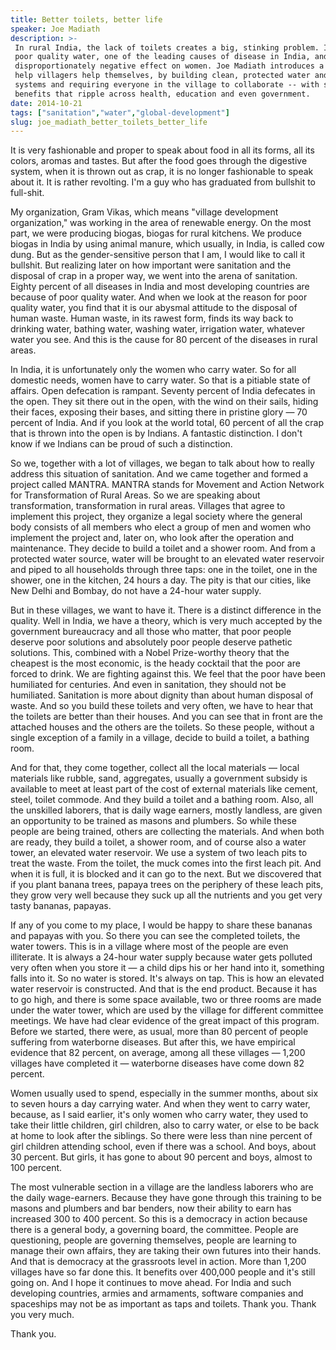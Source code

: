 ```yaml
---
title: Better toilets, better life
speaker: Joe Madiath
description: >-
 In rural India, the lack of toilets creates a big, stinking problem. It leads to
 poor quality water, one of the leading causes of disease in India, and has a
 disproportionately negative effect on women. Joe Madiath introduces a program to
 help villagers help themselves, by building clean, protected water and sanitation
 systems and requiring everyone in the village to collaborate -- with significant
 benefits that ripple across health, education and even government.
date: 2014-10-21
tags: ["sanitation","water","global-development"]
slug: joe_madiath_better_toilets_better_life
---
```


It is very fashionable and proper to speak about food in all its forms, all its colors, 
aromas and tastes. But after the food goes through the digestive system, when it is
thrown out as crap, it is no longer fashionable to speak about it. It is rather
revolting. I'm a guy who has graduated from bullshit to full-shit. 

My organization, Gram Vikas, which means "village development organization," was working
in the area of renewable energy. On the most part, we were producing biogas, biogas for
rural kitchens. We produce biogas in India by using animal manure, which usually, in
India, is called cow dung. But as the gender-sensitive person that I am, I would like to
call it bullshit. But realizing later on how important were sanitation and the disposal of
crap in a proper way, we went into the arena of sanitation. Eighty percent of all diseases
 in India and most developing countries are because of poor quality water. And when we
look at the reason for poor quality water, you find that it is our abysmal attitude to
the disposal of human waste. Human waste, in its rawest form, finds its way back to
drinking water, bathing water, washing water, irrigation water, whatever water you see.
And this is the cause for 80 percent of the diseases in rural areas.

In India, it is unfortunately only the women who carry water. So for all domestic needs,
women have to carry water. So that is a pitiable state of affairs. Open defecation is
rampant. Seventy percent of India defecates in the open. They sit there out in the open,
with the wind on their sails, hiding their faces, exposing their bases, and sitting there
in pristine glory — 70 percent of India. And if you look at the world total, 60 percent of
all the crap that is thrown into the open is by Indians. A fantastic distinction. I don't
know if we Indians can be proud of such a distinction. 

So we, together with a lot of villages, we began to talk about how to really address this
situation of sanitation. And we came together and formed a project called MANTRA. MANTRA
stands for Movement and Action Network for Transformation of Rural Areas. So we are
speaking about transformation, transformation in rural areas. Villages that agree to
implement this project, they organize a legal society where the general body consists of
all members who elect a group of men and women who implement the project and, later on,
who look after the operation and maintenance. They decide to build a toilet and a shower
room. And from a protected water source, water will be brought to an elevated water
reservoir and piped to all households through three taps: one in the toilet, one in the
shower, one in the kitchen, 24 hours a day. The pity is that our cities, like New Delhi
and Bombay, do not have a 24-hour water supply.

But in these villages, we want to have it. There is a distinct difference in the quality.
Well in India, we have a theory, which is very much accepted by the government bureaucracy
and all those who matter, that poor people deserve poor solutions and absolutely poor
people deserve pathetic solutions. This, combined with a Nobel Prize-worthy theory that
the cheapest is the most economic, is the heady cocktail that the poor are forced to
drink. We are fighting against this. We feel that the poor have been humiliated for
centuries. And even in sanitation, they should not be humiliated. Sanitation is more about
dignity than about human disposal of waste. And so you build these toilets and very
often, we have to hear that the toilets are better than their houses. And you can see that
in front are the attached houses and the others are the toilets. So these people, without
a single exception of a family in a village, decide to build a toilet, a bathing
room.

And for that, they come together, collect all the local materials — local materials like
rubble, sand, aggregates, usually a government subsidy is available to meet at least part
of the cost of external materials like cement, steel, toilet commode. And they build a
toilet and a bathing room. Also, all the unskilled laborers, that is daily wage earners,
mostly landless, are given an opportunity to be trained as masons and plumbers. So while
these people are being trained, others are collecting the materials. And when both are
ready, they build a toilet, a shower room, and of course also a water tower, an elevated
water reservoir. We use a system of two leach pits to treat the waste. From the toilet,
the muck comes into the first leach pit. And when it is full, it is blocked and it can go
to the next. But we discovered that if you plant banana trees, papaya trees on the
periphery of these leach pits, they grow very well because they suck up all the nutrients
and you get very tasty bananas, papayas.

If any of you come to my place, I would be happy to share these bananas and papayas with
you. So there you can see the completed toilets, the water towers. This is in a village
where most of the people are even illiterate. It is always a 24-hour water supply because
water gets polluted very often when you store it — a child dips his or her hand into it,
something falls into it. So no water is stored. It's always on tap. This is how an
elevated water reservoir is constructed. And that is the end product. Because it has to
go high, and there is some space available, two or three rooms are made under the water
tower, which are used by the village for different committee meetings. We have had clear
evidence of the great impact of this program. Before we started, there were, as usual,
more than 80 percent of people suffering from waterborne diseases. But after this, we have
empirical evidence that 82 percent, on average, among all these villages — 1,200 villages
have completed it — waterborne diseases have come down 82 percent.

Women usually used to spend, especially in the summer months, about six to seven hours a
day carrying water. And when they went to carry water, because, as I said earlier, it's
only women who carry water, they used to take their little children, girl children, also
to carry water, or else to be back at home to look after the siblings. So there were less
than nine percent of girl children attending school, even if there was a school. And boys,
about 30 percent. But girls, it has gone to about 90 percent and boys, almost to 100
percent. 

The most vulnerable section in a village are the landless laborers who are the daily
wage-earners. Because they have gone through this training to be masons and plumbers and
bar benders, now their ability to earn has increased 300 to 400 percent. So this is a
democracy in action because there is a general body, a governing board, the committee.
People are questioning, people are governing themselves, people are learning to manage
their own affairs, they are taking their own futures into their hands. And that is
democracy at the grassroots level in action. More than 1,200 villages have so far done
this. It benefits over 400,000 people and it's still going on. And I hope it continues to
move ahead. For India and such developing countries, armies and armaments, software
companies and spaceships may not be as important as taps and toilets. Thank you. Thank you
very much.

Thank you.

<!--
ad_duration=3.33
comment_count=33
event="TEDGlobal 2014"
external_start_time=0
intro_duration=11.82
is_subtitle_required="False"
is_talk_featured="True"
language="en"
language_swap="False"
native_language="en"
number_of_related_talks=6
number_of_speakers=1
number_of_subtitled_videos=26
number_of_tags=3
number_of_talk_download_languages=26
number_of_talk_more_resources=0
number_of_talk_recommendations=0
number_of_talks_take_actions=0
post_ad_duration=0.83
published_timestamp="2015-01-22 15:53:22"
recording_date="2014-10-21"
speaker_description="Social entrepreneur"
speaker_is_published=1
speaker_name="Joe Madiath"
talk_name="Better toilets, better life"
talks_tags=["sanitation","water","global-development"]
url_audio="https://download.ted.com/talks/JoeMadiath_2014G.mp3?apikey=acme-roadrunner"
url_photo_speaker="https://pe.tedcdn.com/images/ted/13f8819f8e1fbaa521c56fe1ec0ac9f28d8cf174_254x191.jpg"
url_photo_talk="https://pe.tedcdn.com/images/ted/a37f6b925d1d052580f7512c13b2474e44ec6db9_2880x1620.jpg"
url_webpage="https://www.ted.com/talks/joe_madiath_better_toilets_better_life"
video_type_name="TED Stage Talk"
-->